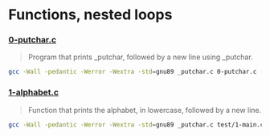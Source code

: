 # Functions, nested loops

### [0-putchar.c](./0-putchar.c)
> Program that prints _putchar, followed by a new line using _putchar.
```bash
gcc -Wall -pedantic -Werror -Wextra -std=gnu89 _putchar.c 0-putchar.c -o 0-putchar && ./0-putchar
```

### [1-alphabet.c](./1-alphabet.c)
> Function that prints the alphabet, in lowercase, followed by a new line.
```bash
gcc -Wall -pedantic -Werror -Wextra -std=gnu89 _putchar.c test/1-main.c 1-alphabet.c -o 1-alphabet
```